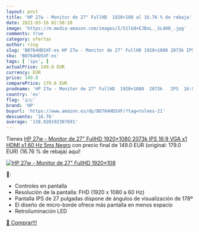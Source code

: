 ```yaml
---
layout: post
title: 'HP 27w - Monitor de 27" FullHD  1920×108 al 16.76 % de rebaja'
date: 2021-03-16 02:58:10
image: 'https://m.media-amazon.com/images/I/51lUd+EJBxL._SL400_.jpg'
comments: true
category: ofertas
author: ring
slug: 'B0764HDSXF-es HP 27w - Monitor de 27" FullHD 1920×1080 2073k IPS 16:9...'
sku: 'B0764HDSXF-es'
tags: [ 'ips', ]
actualPrice: 149.0 EUR
currency: EUR
price: 149.0
comparePrice: 179.0 EUR
prodname: 'HP 27w - Monitor de 27" FullHD  1920×1080  2073k   IPS  16:9  VGA x1  HDMI x1  60 Hz  5ms  Negro'
country: 'es'
flag: '🇪🇸'
brand: 'HP'
buyurl: 'https://www.amazon.es/dp/B0764HDSXF/?tag=tolees-21'
descuento: '16.76'
average: '138.920192307691'
---
```


Tienes [HP 27w - Monitor de 27" FullHD  1920×1080  2073k   IPS  16:9  VGA x1  HDMI x1  60 Hz  5ms  Negro](https://www.amazon.es/dp/B0764HDSXF/?tag=tolees-21) con precio final de  149.0 EUR (original: 179.0 EUR) (16.76 %  de rebaja) aqui!

[![HP 27w - Monitor de 27" FullHD  1920×108](https://m.media-amazon.com/images/I/51lUd+EJBxL._SL400_.jpg)](https://www.amazon.es/dp/B0764HDSXF/?tag=tolees-21)

🔎:

- Controles en pantalla
- Resolución de la pantalla: FHD (1920 x 1080 a 60 Hz)
- Pantalla IPS de 27 pulgadas dispone de ángulos de visualización de 178º
- El diseño de micro-borde ofrece más pantalla en menos espacio
- Retroiluminación LED

[🛒 Comprar!!!](https://www.amazon.es/dp/B0764HDSXF/?tag=tolees-21)
